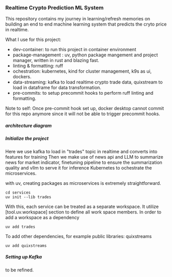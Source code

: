### Realtime Crypto Prediction ML System 

This repository contains my journey in learning/refresh memories on building an end to end machine learning system that predicts the cryto price in realtime. 

What I use for this project: 
- dev-container: to run this project in container environment
- package-management : uv, python package mangement and project manager, written in rust and blazing fast. 
- linting & formatting: ruff 
- ochestration: kubernetes, kind for cluster management, k9s as ui, dockers.
- data-streaming: kafka to load realtime crypto trade data, quixstream to load in dataframe for data transformation.
- pre-commits: to setup precommit hooks to perform ruff linting and formatting.

Note to self: Once pre-commit hook set up, docker desktop cannot commit for this repo anymore since it will not be able to trigger precommit hooks.

##### architecture diagram 

##### Initialize the project
Here we use kafka to load in "trades" topic in realtime and converts into features for training
Then we make use of news api and LLM to summarize news for market indicator, finetuning pipeline to ensure the summarization quality and vllm to serve it for inference
Kubernetes to ochestrate the microservices. 

with uv, creating packages as microservices is extremely straightforward. 
```
cd services
uv init --lib trades
```
With this, each service can be treated as a separate workspace. It utilize [tool.uv.workspace] section to define all work space members. In order to add a workspace as a dependency 
```
uv add trades
```
To add other dependencies, for example public libraries: quixstreams 
```
uv add quixstreams
```
##### Setting up Kafka


to be refined.